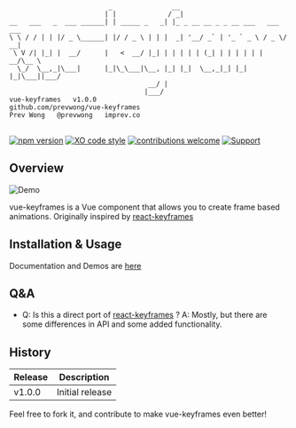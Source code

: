 <pre>
<code>
                         _               __                               
                        | |             / _|                              
__   ___   _  ___ ______| | _____ _   _| |_ _ __ __ _ _ __ ___   ___  ___ 
\ \ / / | | |/ _ \______| |/ / _ \ | | |  _| '__/ _` | '_ ` _ \ / _ \/ __|
 \ V /| |_| |  __/      |   <  __/ |_| | | | | | (_| | | | | | |  __/\__ \
  \_/  \__,_|\___|      |_|\_\___|\__, |_| |_|  \__,_|_| |_| |_|\___||___/
                                   __/ |                                  
                                  |___/                                   
vue-keyframes	v1.0.0
github.com/prevwong/vue-keyframes
Prev Wong	@prevwong 	imprev.co
</code>
</pre>
[![npm version](https://badge.fury.io/js/drooltip.js.svg)](https://badge.fury.io/js/drooltip.js)
[![XO code style](https://img.shields.io/badge/code_style-XO-5ed9c7.svg)](https://github.com/sindresorhus/xo)
[![contributions welcome](https://img.shields.io/badge/contributions-welcome-brightgreen.svg?style=flat)](https://github.com/dwyl/esta/issues)
[![Support](https://supporterhq.com/api/b/9okwcyts1gevgy53glt8ffpyc)](https://supporterhq.com/give/9okwcyts1gevgy53glt8ffpyc)

## Overview

![Demo](https://prevwong.github.io/vue-keyframes/img/animate.gif)

vue-keyframes is a Vue component that allows you to create frame based animations. 
Originally inspired by [react-keyframes](https://github.com/zeit/react-keyframes)

## Installation & Usage

Documentation and Demos are [here](https://prevwong.github.io/vue-keyframes)

## Q&A

* Q: Is this a direct port of [react-keyframes](https://github.com/zeit/react-keyframes) ?
  A: Mostly, but there are some differences in API and some added functionality.


## History

Release | Description
------------ | -------------
v1.0.0 | Initial release

Feel free to fork it, and contribute to make vue-keyframes even better!